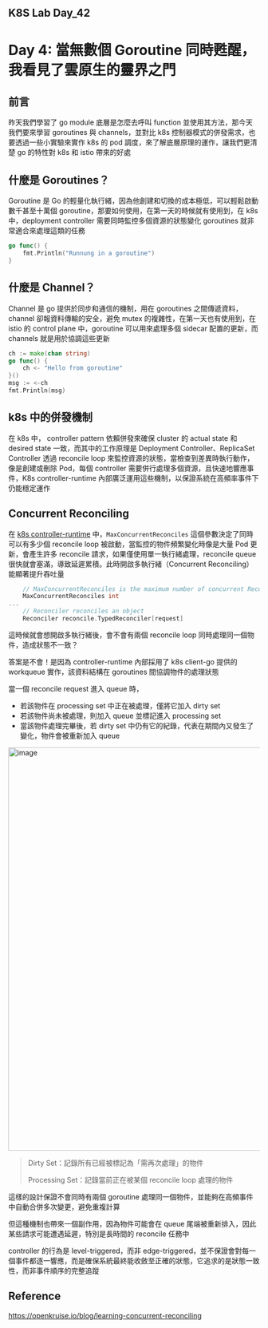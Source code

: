## K8S Lab Day_42

# Day 4: 當無數個 Goroutine 同時甦醒，我看見了雲原生的靈界之門

## 前言

昨天我們學習了 go module 底層是怎麼去呼叫 function 並使用其方法，那今天我們要來學習 goroutines 與 channels，並對比 k8s 控制器模式的併發需求，也要透過一些小實驗來實作 k8s 的 pod 調度，來了解底層原理的運作，讓我們更清楚 go 的特性對 k8s 和 istio 帶來的好處

## 什麼是 Goroutines？

Goroutine 是 Go 的輕量化執行緒，因為他創建和切換的成本極低，可以輕鬆啟動數千甚至十萬個 goroutine，那要如何使用，在第一天的時候就有使用到，在 k8s 中，deployment controller 需要同時監控多個資源的狀態變化 goroutines 就非常適合來處理這類的任務

```go
go func() {
    fmt.Println("Runnung in a goroutine")
}
```

## 什麼是 Channel？

Channel 是 go 提供於同步和通信的機制，用在 goroutines 之間傳遞資料，channel 卻報資料傳輸的安全，避免 mutex 的複雜性，在第一天也有使用到，在 istio 的 control plane 中，goroutine 可以用來處理多個 sidecar 配置的更新，而 channels 就是用於協調這些更新

```go
ch := make(chan string)
go func() {
    ch <- "Hello from goroutine"
}()
msg := <-ch
fmt.Println(msg)
```

## k8s 中的併發機制

在 k8s 中， controller pattern 依賴併發來確保 cluster 的 actual state 和 desired state 一致，而其中的工作原理是 Deployment Controller、ReplicaSet Controller 透過 reconcile loop 來監控資源的狀態，當檢查到差異時執行動作，像是創建或刪除 Pod，每個 controller 需要併行處理多個資源，且快速地響應事件，K8s controller-runtime 內部廣泛運用這些機制，以保證系統在高頻率事件下仍能穩定運作

## Concurrent Reconciling

在 [k8s controller-runtime](https://github.com/kubernetes-sigs/controller-runtime/blob/main/pkg/controller/controller.go) 中，`MaxConcurrentReconciles` 這個參數決定了同時可以有多少個 reconcile loop 被啟動，當監控的物件頻繁變化時像是大量 Pod 更新，會產生許多 reconcile 請求，如果僅使用單一執行緒處理，reconcile queue 很快就會塞滿，導致延遲累積。此時開啟多執行緒（Concurrent Reconciling）能顯著提升吞吐量

```go
	// MaxConcurrentReconciles is the maximum number of concurrent Reconciles which can be run. Defaults to 1.
	MaxConcurrentReconciles int
...
	// Reconciler reconciles an object
	Reconciler reconcile.TypedReconciler[request]
```

這時候就會想開啟多執行緒後，會不會有兩個 reconcile loop 同時處理同一個物件，造成狀態不一致？

答案是不會！是因為 controller-runtime 內部採用了 k8s client-go 提供的 workqueue 實作，該資料結構在 goroutines 間協調物件的處理狀態

當一個 reconcile request 進入 queue 時，

- 若該物件在 processing set 中正在被處理，僅將它加入 dirty set
- 若該物件尚未被處理，則加入 queue 並標記進入 processing set
- 當該物件處理完畢後，若 dirty set 中仍有它的紀錄，代表在期間內又發生了變化，物件會被重新加入 queue

<img width="670" height="808" alt="image" src="https://github.com/user-attachments/assets/4411f7d6-49cd-4fc8-96c9-c27c05f6602b" />

> Dirty Set：記錄所有已經被標記為「需再次處理」的物件
> 
> Processing Set：記錄當前正在被某個 reconcile loop 處理的物件

這樣的設計保證不會同時有兩個 goroutine 處理同一個物件，並能夠在高頻事件中自動合併多次變更，避免重複計算

但這種機制也帶來一個副作用，因為物件可能會在 queue 尾端被重新排入，因此某些請求可能遭遇延遲，特別是長時間的 reconcile 任務中

controller 的行為是 level-triggered，而非 edge-triggered，並不保證會對每一個事件都逐一響應，而是確保系統最終能收斂至正確的狀態，它追求的是狀態一致性，而非事件順序的完整追蹤

## Reference

https://openkruise.io/blog/learning-concurrent-reconciling
